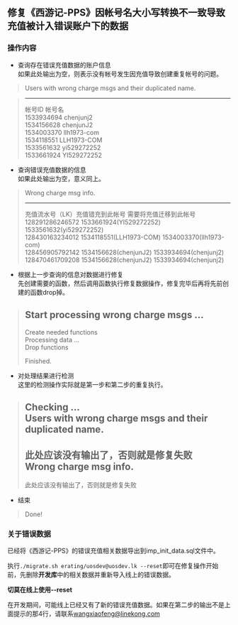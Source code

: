 ## 修复《西游记-PPS》因帐号名大小写转换不一致导致充值被计入错误账户下的数据

### 操作内容

* 查询存在错误充值数据的账户信息  
  如果此处输出为空，则表示没有帐号发生因充值导致创建重复帐号的问题。
>    Users with wrong charge msgs and their duplicated name.

>    -------------------------------------------------------
>    帐号ID     帐号名  
>    1533934694 chenjunj2  
>    1534156628 chenjunJ2  
>    1534003370 llh1973-com  
>    1534118551 LLH1973-COM  
>    1533561632 yi529272252  
>    1533661924 YI529272252  

* 查询错误充值数据的信息  
  如果此处输出为空，意义同上。
>    Wrong charge msg info.
>
>    -------------------------------------------------------
>    充值流水号（LK）充值错充到此帐号         需要将充值迁移到此帐号  
>    128291286246572 1533661924(YI529272252)  1533561632(yi529272252)  
>    128430163234012 1534118551(LLH1973-COM)  1534003370(llh1973-com)  
>    128456905792142 1534156628(chenjunJ2)    1533934694(chenjunj2)  
>    128470461709208 1534156628(chenjunJ2)    1533934694(chenjunj2)  

* 根据上一步查询的信息对数据进行修复  
  先创建需要的函数，然后调用函数执行修复数据操作，修复完毕后再将先前创建的函数drop掉。
>    Start processing wrong charge msgs ...
>    -------------------------------------------------------
>    Create needed functions  
>    Processing data ...  
>    Drop functions  
>      
>    Finished.  

* 对处理结果进行检测  
  这里的检测操作实际就是第一步和第二步的重复执行。  
>    Checking ...  
>    Users with wrong charge msgs and their duplicated name.
>    -------------------------------------------------------
>    此处应该没有输出了，否则就是修复失败  
>    Wrong charge msg info.  
>    -------------------------------------------------------
>    此处应该没有输出了，否则就是修复失败  

* 结束  
>    Done!

### 关于错误数据
已经将《西游记-PPS》的错误充值相关数据导出到imp_init_data.sql文件中。

执行`./migrate.sh erating/uosdev@uosdev.lk --reset`即可在修复操作开始前，先删除**开发库**中的相关数据并重新导入线上的错误数据。

**切莫在线上使用--reset**

在开发期间，可能线上已经又有了新的错误充值数据。如果在第二步的输出不是上面提示的那4行，请联系<wangxiaofeng@linekong.com>

